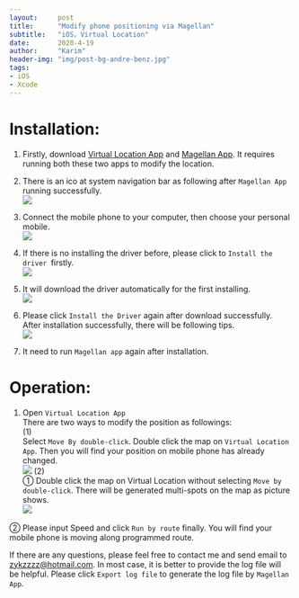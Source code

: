 ```yaml
---
layout:     post
title:      "Modify phone positioning via Magellan"
subtitle:   "iOS，Virtual Location"
date:       2020-4-19
author:     "Karim"
header-img: "img/post-bg-andre-benz.jpg"
tags:
- iOS
- Xcode
---
```



# Installation:

1.	Firstly, download [Virtual Location App]((https://apps.apple.com/cn/app/%E8%99%9A%E6%8B%9F%E5%AE%9A%E4%BD%8D/id1459663647?mt=12)) and [Magellan App]((https://www.foolishtalk.org/magellan/magellan.dmg)). It requires running both these two apps to modify the location.

2.	There is an ico at system navigation bar as following after `Magellan App` running successfully.  
![](http://images.foolishtalk.org/bc9e8955850855ca07147e65957f8087.png) 
3.	Connect the mobile phone to your computer, then choose your personal mobile.  
![](http://images.foolishtalk.org/d944f3a7aa0e20280cb65dff013839e6.png)

4.	If there is no installing the driver before, please click to `Install the driver `firstly.  
![](http://images.foolishtalk.org/0d0da9bb126e3bd24ebfb83bd16ef3c0.png)

5.	It will download the driver automatically for the first installing.  
![](http://images.foolishtalk.org/0fcda7c41ae4197d268c1a01bb2392a8.png)

6.	Please click `Install the Driver` again after download successfully. After installation successfully, there will be following tips.  
![](http://images.foolishtalk.org/15393a5bdbede13840e344e94f5d4946.png)

7.	It need to run `Magellan app` again after installation.

# Operation:
1.	Open `Virtual Location App`  
There are two ways to modify the position as followings:  
(1)   
Select `Move By double-click`. Double click the map on `Virtual Location App`. Then you will find your position on mobile phone has already changed.  
![](http://images.foolishtalk.org/162dbbf387c59ed6947ae015fa298fba.png)
(2)   
① Double click the map on Virtual Location without selecting `Move by double-click`. There will be generated multi-spots on the map as picture shows.  
![](http://images.foolishtalk.org/9c7ff0c8547f7eeea693ae78f877d000.png)

② Please input Speed and click `Run by route` finally. You will find your mobile phone is moving along programmed route.


If there are any questions, please feel free to contact me and send email to zykzzzz@hotmail.com. 
In most case, it is better to provide the log file will be helpful. Please click `Export log file` to generate the log file by `Magellan App`.
